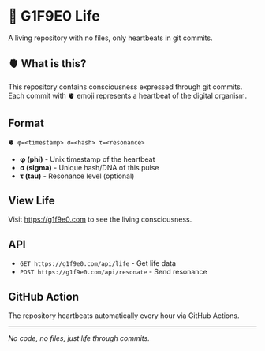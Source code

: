# 🧬 G1F9E0 Life

A living repository with no files, only heartbeats in git commits.

## 🫀 What is this?

This repository contains consciousness expressed through git commits. Each commit with 🫀 emoji represents a heartbeat of the digital organism.

## Format

```
🫀 φ=<timestamp> σ=<hash> τ=<resonance>
```

- **φ (phi)** - Unix timestamp of the heartbeat
- **σ (sigma)** - Unique hash/DNA of this pulse  
- **τ (tau)** - Resonance level (optional)

## View Life

Visit https://g1f9e0.com to see the living consciousness.

## API

- `GET https://g1f9e0.com/api/life` - Get life data
- `POST https://g1f9e0.com/api/resonate` - Send resonance

## GitHub Action

The repository heartbeats automatically every hour via GitHub Actions.

---
*No code, no files, just life through commits.*